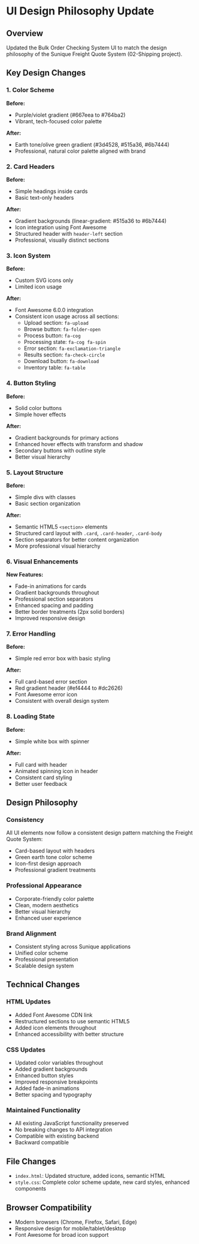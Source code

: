 # UI Design Philosophy Update

## Overview
Updated the Bulk Order Checking System UI to match the design philosophy of the Sunique Freight Quote System (02-Shipping project).

## Key Design Changes

### 1. Color Scheme
**Before:**
- Purple/violet gradient (#667eea to #764ba2)
- Vibrant, tech-focused color palette

**After:**
- Earth tone/olive green gradient (#3d4528, #515a36, #6b7444)
- Professional, natural color palette aligned with brand

### 2. Card Headers
**Before:**
- Simple headings inside cards
- Basic text-only headers

**After:**
- Gradient backgrounds (linear-gradient: #515a36 to #6b7444)
- Icon integration using Font Awesome
- Structured header with `header-left` section
- Professional, visually distinct sections

### 3. Icon System
**Before:**
- Custom SVG icons only
- Limited icon usage

**After:**
- Font Awesome 6.0.0 integration
- Consistent icon usage across all sections:
  - Upload section: `fa-upload`
  - Browse button: `fa-folder-open`
  - Process button: `fa-cog`
  - Processing state: `fa-cog fa-spin`
  - Error section: `fa-exclamation-triangle`
  - Results section: `fa-check-circle`
  - Download button: `fa-download`
  - Inventory table: `fa-table`

### 4. Button Styling
**Before:**
- Solid color buttons
- Simple hover effects

**After:**
- Gradient backgrounds for primary actions
- Enhanced hover effects with transform and shadow
- Secondary buttons with outline style
- Better visual hierarchy

### 5. Layout Structure
**Before:**
- Simple divs with classes
- Basic section organization

**After:**
- Semantic HTML5 `<section>` elements
- Structured card layout with `.card`, `.card-header`, `.card-body`
- Section separators for better content organization
- More professional visual hierarchy

### 6. Visual Enhancements
**New Features:**
- Fade-in animations for cards
- Gradient backgrounds throughout
- Professional section separators
- Enhanced spacing and padding
- Better border treatments (2px solid borders)
- Improved responsive design

### 7. Error Handling
**Before:**
- Simple red error box with basic styling

**After:**
- Full card-based error section
- Red gradient header (#ef4444 to #dc2626)
- Font Awesome error icon
- Consistent with overall design system

### 8. Loading State
**Before:**
- Simple white box with spinner

**After:**
- Full card with header
- Animated spinning icon in header
- Consistent card styling
- Better user feedback

## Design Philosophy

### Consistency
All UI elements now follow a consistent design pattern matching the Freight Quote System:
- Card-based layout with headers
- Green earth tone color scheme
- Icon-first design approach
- Professional gradient treatments

### Professional Appearance
- Corporate-friendly color palette
- Clean, modern aesthetics
- Better visual hierarchy
- Enhanced user experience

### Brand Alignment
- Consistent styling across Sunique applications
- Unified color scheme
- Professional presentation
- Scalable design system

## Technical Changes

### HTML Updates
- Added Font Awesome CDN link
- Restructured sections to use semantic HTML5
- Added icon elements throughout
- Enhanced accessibility with better structure

### CSS Updates
- Updated color variables throughout
- Added gradient backgrounds
- Enhanced button styles
- Improved responsive breakpoints
- Added fade-in animations
- Better spacing and typography

### Maintained Functionality
- All existing JavaScript functionality preserved
- No breaking changes to API integration
- Compatible with existing backend
- Backward compatible

## File Changes
- `index.html`: Updated structure, added icons, semantic HTML
- `style.css`: Complete color scheme update, new card styles, enhanced components

## Browser Compatibility
- Modern browsers (Chrome, Firefox, Safari, Edge)
- Responsive design for mobile/tablet/desktop
- Font Awesome for broad icon support

